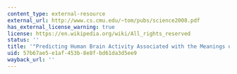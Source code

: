 ```yaml
---
content_type: external-resource
external_url: http://www.cs.cmu.edu/~tom/pubs/science2008.pdf
has_external_license_warning: true
license: https://en.wikipedia.org/wiki/All_rights_reserved
status: ''
title: '"Predicting Human Brain Activity Associated with the Meanings of Nouns." (PDF)'
uid: 57b67ae5-e1af-453b-8e8f-bd61da3d5ee9
wayback_url: ''
---
```

